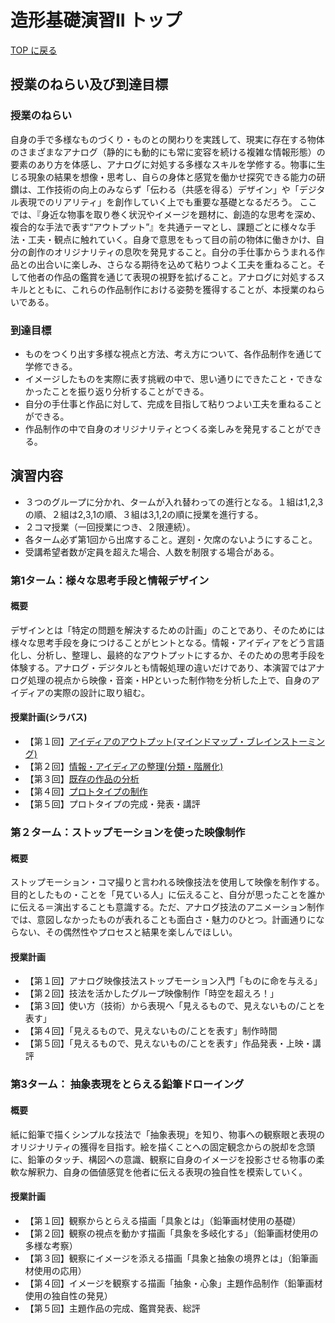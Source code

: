 # 造形基礎演習II トップ

[TOP に戻る](../../index.md)

## 授業のねらい及び到達目標
### 授業のねらい
自身の手で多様なものづくり・ものとの関わりを実践して、現実に存在する物体のさまざまなアナログ（静的にも動的にも常に変容を続ける複雑な情報形態）の要素のあり方を体感し、アナログに対処する多様なスキルを学修する。物事に生じる現象の結果を想像・思考し、自らの身体と感覚を働かせ探究できる能力の研鑽は、工作技術の向上のみならず「伝わる（共感を得る）デザイン」や「デジタル表現でのリアリティ」を創作していく上でも重要な基礎となるだろう。
ここでは、『身近な物事を取り巻く状況やイメージを題材に、創造的な思考を深め、複合的な手法で表す“アウトプット”』を共通テーマとし、課題ごとに様々な手法・工夫・観点に触れていく。自身で意思をもって目の前の物体に働きかけ、自分の創作のオリジナリティの息吹を発見すること。自分の手仕事からうまれる作品との出合いに楽しみ、さらなる期待を込めて粘りつよく工夫を重ねること。そして他者の作品の鑑賞を通じて表現の視野を拡げること。アナログに対処するスキルとともに、これらの作品制作における姿勢を獲得することが、本授業のねらいである。

### 到達目標
- ものをつくり出す多様な視点と方法、考え方について、各作品制作を通じて学修できる。
- イメージしたものを実際に表す挑戦の中で、思い通りにできたこと・できなかったことを振り返り分析することができる。
- 自分の手仕事と作品に対して、完成を目指して粘りつよい工夫を重ねることができる。
- 作品制作の中で自身のオリジナリティとつくる楽しみを発見することができる。

## 演習内容
- ３つのグループに分かれ、タームが入れ替わっての進行となる。１組は1,2,3の順、２組は2,3,1の順、３組は3,1,2の順に授業を進行する。
- ２コマ授業（一回授業につき、２限連続）。
- 各ターム必ず第1回から出席すること。遅刻・欠席のないようにすること。
- 受講希望者数が定員を超えた場合、人数を制限する場合がある。

### 第1ターム：様々な思考手段と情報デザイン
#### 概要
デザインとは「特定の問題を解決するための計画」のことであり、そのためには様々な思考手段を身につけることがヒントとなる。情報・アイディアをどう言語化し、分析し、整理し、最終的なアウトプットにするか、そのための思考手段を体験する。アナログ・デジタルとも情報処理の違いだけであり、本演習ではアナログ処理の視点から映像・音楽・HPといった制作物を分析した上で、自身のアイディアの実際の設計に取り組む。

#### 授業計画(シラバス)
- 【第１回】[アイディアのアウトプット(マインドマップ・ブレインストーミング)](./ad2_01.md)
- 【第２回】[情報・アイディアの整理(分類・階層化)](./ad2_02.md)
- 【第３回】[既存の作品の分析](./ad2_03.md)
- 【第４回】[プロトタイプの制作](./ad2_04.md)
- 【第５回】プロトタイプの完成・発表・講評


### 第２ターム：ストップモーションを使った映像制作
#### 概要
ストップモーション・コマ撮りと言われる映像技法を使用して映像を制作する。目的としたもの・ことを「見ている人」に伝えること、自分が思ったことを誰かに伝える＝演出することも意識する。ただ、アナログ技法のアニメーション制作では、意図しなかったものが表れることも面白さ・魅力のひとつ。計画通りにならない、その偶然性やプロセスと結果を楽しんでほしい。

#### 授業計画
- 【第１回】アナログ映像技法ストップモーション入門「ものに命を与える」
- 【第２回】技法を活かしたグループ映像制作「時空を超えろ！」
- 【第３回】使い方（技術）から表現へ「見えるもので、見えないもの/ことを表す」
- 【第４回】「見えるもので、見えないもの/ことを表す」制作時間
- 【第５回】「見えるもので、見えないもの/ことを表す」作品発表・上映・講評

### 第3ターム： 抽象表現をとらえる鉛筆ドローイング
#### 概要
紙に鉛筆で描くシンプルな技法で「抽象表現」を知り、物事への観察眼と表現のオリジナリティの獲得を目指す。絵を描くことへの固定観念からの脱却を念頭に、鉛筆のタッチ、構図への意識、観察に自身のイメージを投影させる物事の柔軟な解釈力、自身の価値感覚を他者に伝える表現の独自性を模索していく。

#### 授業計画
- 【第１回】観察からとらえる描画「具象とは」（鉛筆画材使用の基礎）
- 【第２回】観察の視点を動かす描画「具象を多岐化する」（鉛筆画材使用の多様な考察）
- 【第３回】観察にイメージを添える描画「具象と抽象の境界とは」（鉛筆画材使用の応用）
- 【第４回】イメージを観察する描画「抽象・心象」主題作品制作（鉛筆画材使用の独自性の発見）
- 【第５回】主題作品の完成、鑑賞発表、総評

